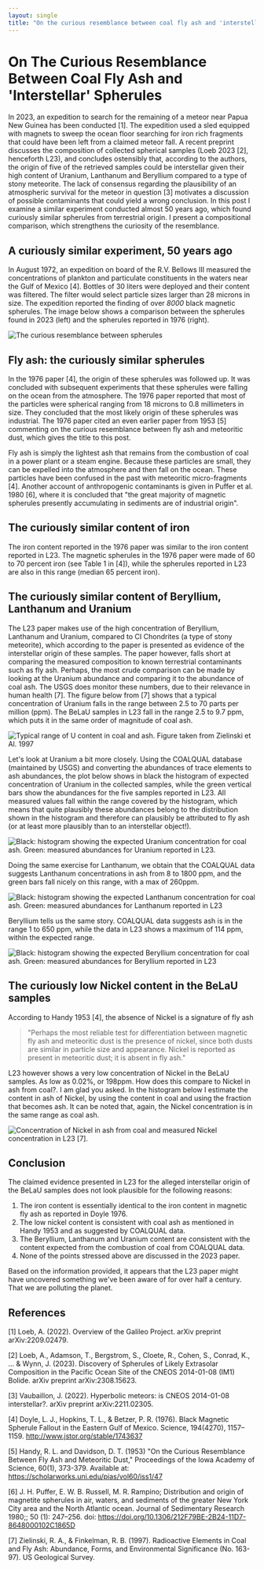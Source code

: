 ```yaml
---
layout: single
title: "On the curious resemblance between coal fly ash and 'interstellar' spherules"
---
```


# On The Curious Resemblance Between Coal Fly Ash and 'Interstellar' Spherules

In 2023, an expedition to search for the remaining of a meteor near Papua New Guinea has been conducted [1]. The expedition used a sled equipped with magnets to sweep the ocean floor searching for iron rich fragments that could have been left from a claimed meteor fall. A recent preprint discusses the composition of collected spherical samples (Loeb 2023 [2], henceforth L23), and concludes ostensibly that, according to the authors, the origin of five of the retrieved samples could be interstellar given their high content of Uranium, Lanthanum and Beryllium compared to a type of stony meteorite. The lack of consensus regarding the plausibility of an atmospheric survival for the meteor in question [3] motivates a discussion of possible contaminants that could yield a wrong conclusion. In this post I examine a similar experiment conducted almost 50 years ago, which found curiously similar spherules from terrestrial origin. I present a compositional comparison, which strengthens the curiosity of the resemblance.

## A curiously similar experiment, 50 years ago

In August 1972, an expedition on board of the R.V. Bellows III measured the concentrations of plankton and particulate constituents in the waters near the Gulf of Mexico [4]. Bottles of 30 liters were deployed and their content was filtered. The filter would select particle sizes larger than 28 microns in size. The expedition reported the finding of over *8000* black magnetic spherules. The image below shows a comparison between the spherules found in 2023 (left) and the spherules reported in 1976 (right).

![The curious resemblance between spherules](/blog/assets/spherules_comp.png)

## Fly ash: the curiously similar spherules

In the 1976 paper [4], the origin of these spherules was followed up. It was concluded with subsequent experiments that these spherules were falling on the ocean from the atmosphere. The 1976 paper reported that most of the particles were spherical ranging from 18 microns to 0.8 millimeters in size. They concluded that the most likely origin of these spherules was industrial. The 1976 paper cited an even earlier paper from 1953 [5] commenting on the curious resemblance between fly ash and meteoritic dust, which gives the title to this post.

Fly ash is simply the lightest ash that remains from the combustion of coal in a power plant or a steam engine. Because these particles are small, they can be expelled into the atmosphere and then fall on the ocean. These particles have been confused in the past with meteoritic micro-fragments [4]. Another account of anthropogenic contaminants is given in Puffer et al. 1980 [6], where it is concluded that "the great majority of magnetic spherules presently accumulating in sediments are of industrial origin".

## The curiously similar content of iron

The iron content reported in the 1976 paper was similar to the iron content reported in L23. The magnetic spherules in the 1976 paper were made of 60 to 70 percent iron (see Table 1 in [4]), while the spherules reported in L23 are also in this range (median 65 percent iron).

## The curiously similar content of Beryllium, Lanthanum and Uranium

The L23 paper makes use of the high concentration of Beryllium, Lanthanum and Uranium, compared to CI Chondrites (a type of stony meteorite), which according to the paper is presented as evidence of the interstellar origin of these samples. The paper however, falls short at comparing the measured composition to known terrestrial contaminants such as fly ash. Perhaps, the most crude comparison can be made by looking at the Uranium abundance and comparing it to the abundance of coal ash. The USGS does monitor these numbers, due to their relevance in human health [7]. The figure below from [7] shows that a typical concentration of Uranium falls in the range between 2.5 to 70 parts per million (ppm). The BeLaU samples in L23 fall in the range 2.5 to 9.7 ppm, which puts it in the same order of magnitude of coal ash.

![Typical range of U content in coal and ash. Figure taken from Zielinski et Al. 1997](/blog/assets/U_content_in_ash.png)

Let's look at Uranium a bit more closely. Using the COALQUAL database (maintained by USGS) and converting the abundances of trace elements to ash abundances, the plot below shows in black the histogram of expected concentration of Uranium in the collected samples, while the green vertical bars show the abundances for the five samples reported in L23. All measured values fall within the range covered by the histogram, which means that quite plausibly these abundances belong to the distribution shown in the histogram and therefore can plausibly be attributed to fly ash (or at least more plausibly than to an interstellar object!).

![Black: histogram showing the expected Uranium concentration for coal ash. Green: measured abundances for Uranium reported in L23.](/blog/assets/U_conc_COALQUAL.png)


Doing the same exercise for Lanthanum, we obtain that the COALQUAL data suggests Lanthanum concentrations in ash from 8 to 1800 ppm, and the green bars fall nicely on this range, with a max of 260ppm.

![Black: histogram showing the expected Lanthanum concentration for coal ash. Green: measured abundances for Lanthanum reported in L23](/blog/assets/La_conc_COALQUAL.png)


Beryllium tells us the same story. COALQUAL data suggests ash is in the range 1 to 650 ppm, while the data in L23 shows a maximum of 114 ppm, within the expected range.

![Black: histogram showing the expected Beryllium concentration for coal ash. Green: measured abundances for Beryllium reported in L23](/blog/assets/Be_conc_COALQUAL.png)


## The curiously low Nickel content in the BeLaU samples

According to Handy 1953 [4], the absence of Nickel is a signature of fly ash

>"Perhaps the most reliable test for differentiation between magnetic
>fly ash and meteoritic dust is the presence of nickel, since both
>dusts are similar in particle size and appearance. Nickel is reported
>as present in meteoritic dust; it is absent in fly ash."

L23 however shows a very low concentration of Nickel in the BeLaU samples. As low as 0.02%, or 198ppm. How does this compare to Nickel in ash from coal?. I am glad you asked.  In the histogram below I estimate the content in ash of Nickel, by using the content in coal and using the fraction that becomes ash. It can be noted that, again, the Nickel concentration is in the same range as coal ash.

![Concentration of Nickel in ash from coal and measured Nickel concentration in L23 [7].](/blog/assets/Ni_conc_COALQUAL.png)

## Conclusion

The claimed evidence presented in L23 for the alleged interstellar origin of the BeLaU samples does not look plausible for the following reasons: 
1) The iron content is essentially identical to the iron content in magnetic fly ash as reported in Doyle 1976. 
2) The low nickel content is consistent with coal ash as mentioned in Handy 1953 and as suggested by COALQUAL data. 
3) The Beryllium, Lanthanum and Uranium content are consistent with the content expected from the combustion of coal from COALQUAL data.
4) None of the points stressed above are discussed in the 2023 paper.

Based on the information provided, it appears that the L23 paper might have uncovered something we've been aware of for over half a century.  That we are polluting the planet.

## References

[1] Loeb, A. (2022). Overview of the Galileo Project. arXiv preprint arXiv:2209.02479.

[2] Loeb, A., Adamson, T., Bergstrom, S., Cloete, R., Cohen, S., Conrad, K., ... & Wynn, J. (2023). Discovery of Spherules of Likely Extrasolar Composition in the Pacific Ocean Site of the CNEOS 2014-01-08 (IM1) Bolide. arXiv preprint arXiv:2308.15623.

[3] Vaubaillon, J. (2022). Hyperbolic meteors: is CNEOS 2014-01-08 interstellar?. arXiv preprint arXiv:2211.02305.

[4] Doyle, L. J., Hopkins, T. L., & Betzer, P. R. (1976). Black Magnetic Spherule Fallout in the Eastern Gulf of Mexico. Science, 194(4270), 1157–1159. http://www.jstor.org/stable/1743637

[5] Handy, R. L. and Davidson, D. T. (1953) "On the Curious Resemblance Between Fly Ash and Meteoritic Dust," Proceedings of the Iowa Academy of Science, 60(1), 373-379.
Available at: https://scholarworks.uni.edu/pias/vol60/iss1/47 

[6] J. H. Puffer, E. W. B. Russell, M. R. Rampino; Distribution and origin of magnetite spherules in air, waters, and sediments of the greater New York City area and the North Atlantic ocean. Journal of Sedimentary Research 1980;; 50 (1): 247–256. doi: https://doi.org/10.1306/212F79BE-2B24-11D7-8648000102C1865D

[7] Zielinski, R. A., & Finkelman, R. B. (1997). Radioactive Elements in Coal and Fly Ash: Abundance, Forms, and Environmental Significance (No. 163-97). US Geological Survey.